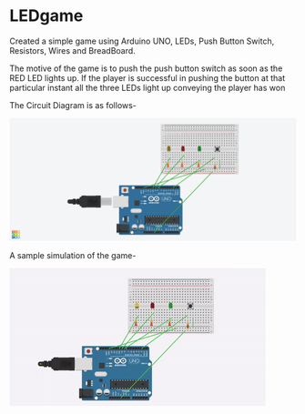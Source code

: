 # LEDgame


Created a simple game using Arduino UNO, LEDs, Push Button Switch, Resistors, Wires and BreadBoard.


The motive of the game is to push the push button switch as soon as the RED LED lights up. If the player is successful in pushing the button at that particular instant all the three LEDs light up conveying the player has won

The Circuit Diagram is as follows-

![png1](resources/LEDgameCircuit.png)


A sample simulation of the game-

![gif1](resources/LEDgamegif.gif)
